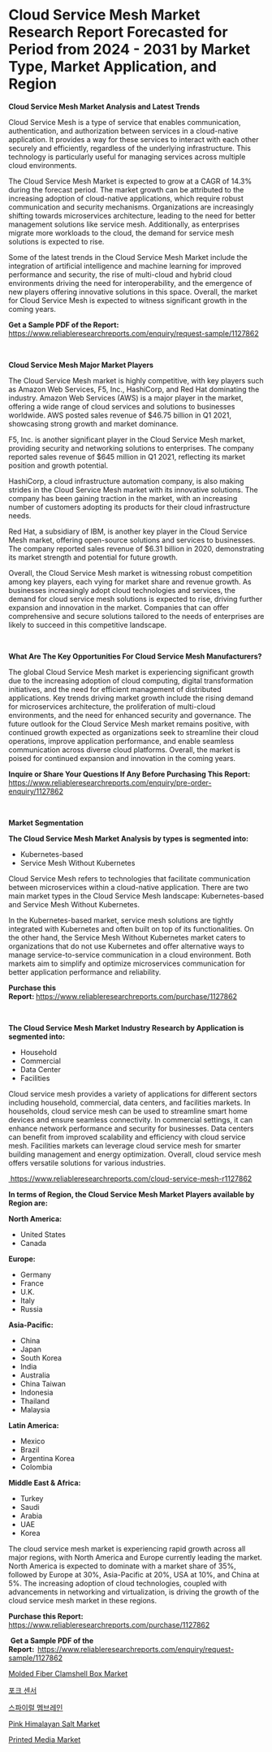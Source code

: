 <p><h1>Cloud Service Mesh Market Research Report Forecasted for Period from 2024 -  2031 by Market Type, Market Application, and Region</h1></p><p><strong>Cloud Service Mesh Market Analysis and Latest Trends</strong></p>
<p><p>Cloud Service Mesh is a type of service that enables communication, authentication, and authorization between services in a cloud-native application. It provides a way for these services to interact with each other securely and efficiently, regardless of the underlying infrastructure. This technology is particularly useful for managing services across multiple cloud environments.</p><p>The Cloud Service Mesh Market is expected to grow at a CAGR of 14.3% during the forecast period. The market growth can be attributed to the increasing adoption of cloud-native applications, which require robust communication and security mechanisms. Organizations are increasingly shifting towards microservices architecture, leading to the need for better management solutions like service mesh. Additionally, as enterprises migrate more workloads to the cloud, the demand for service mesh solutions is expected to rise.</p><p>Some of the latest trends in the Cloud Service Mesh Market include the integration of artificial intelligence and machine learning for improved performance and security, the rise of multi-cloud and hybrid cloud environments driving the need for interoperability, and the emergence of new players offering innovative solutions in this space. Overall, the market for Cloud Service Mesh is expected to witness significant growth in the coming years.</p></p>
<p><strong>Get a Sample PDF of the Report:&nbsp;</strong> <a href="https://www.reliableresearchreports.com/enquiry/request-sample/1127862">https://www.reliableresearchreports.com/enquiry/request-sample/1127862</a></p>
<p>&nbsp;</p>
<p><strong>Cloud Service Mesh Major Market Players</strong></p>
<p><p>The Cloud Service Mesh market is highly competitive, with key players such as Amazon Web Services, F5, Inc., HashiCorp, and Red Hat dominating the industry. Amazon Web Services (AWS) is a major player in the market, offering a wide range of cloud services and solutions to businesses worldwide. AWS posted sales revenue of $46.75 billion in Q1 2021, showcasing strong growth and market dominance.</p><p>F5, Inc. is another significant player in the Cloud Service Mesh market, providing security and networking solutions to enterprises. The company reported sales revenue of $645 million in Q1 2021, reflecting its market position and growth potential.</p><p>HashiCorp, a cloud infrastructure automation company, is also making strides in the Cloud Service Mesh market with its innovative solutions. The company has been gaining traction in the market, with an increasing number of customers adopting its products for their cloud infrastructure needs.</p><p>Red Hat, a subsidiary of IBM, is another key player in the Cloud Service Mesh market, offering open-source solutions and services to businesses. The company reported sales revenue of $6.31 billion in 2020, demonstrating its market strength and potential for future growth.</p><p>Overall, the Cloud Service Mesh market is witnessing robust competition among key players, each vying for market share and revenue growth. As businesses increasingly adopt cloud technologies and services, the demand for cloud service mesh solutions is expected to rise, driving further expansion and innovation in the market. Companies that can offer comprehensive and secure solutions tailored to the needs of enterprises are likely to succeed in this competitive landscape.</p></p>
<p>&nbsp;</p>
<p><strong>What Are The Key Opportunities For Cloud Service Mesh Manufacturers?</strong></p>
<p><p>The global Cloud Service Mesh market is experiencing significant growth due to the increasing adoption of cloud computing, digital transformation initiatives, and the need for efficient management of distributed applications. Key trends driving market growth include the rising demand for microservices architecture, the proliferation of multi-cloud environments, and the need for enhanced security and governance. The future outlook for the Cloud Service Mesh market remains positive, with continued growth expected as organizations seek to streamline their cloud operations, improve application performance, and enable seamless communication across diverse cloud platforms. Overall, the market is poised for continued expansion and innovation in the coming years.</p></p>
<p><strong>Inquire or Share Your Questions If Any Before Purchasing This Report:</strong> <a href="https://www.reliableresearchreports.com/enquiry/pre-order-enquiry/1127862">https://www.reliableresearchreports.com/enquiry/pre-order-enquiry/1127862</a></p>
<p>&nbsp;</p>
<p><strong>Market Segmentation</strong></p>
<p><strong>The Cloud Service Mesh Market Analysis by types is segmented into:</strong></p>
<p><ul><li>Kubernetes-based</li><li>Service Mesh Without Kubernetes</li></ul></p>
<p><p>Cloud Service Mesh refers to technologies that facilitate communication between microservices within a cloud-native application. There are two main market types in the Cloud Service Mesh landscape: Kubernetes-based and Service Mesh Without Kubernetes. </p><p>In the Kubernetes-based market, service mesh solutions are tightly integrated with Kubernetes and often built on top of its functionalities. On the other hand, the Service Mesh Without Kubernetes market caters to organizations that do not use Kubernetes and offer alternative ways to manage service-to-service communication in a cloud environment. Both markets aim to simplify and optimize microservices communication for better application performance and reliability.</p></p>
<p><strong>Purchase this Report:&nbsp;</strong><a href="https://www.reliableresearchreports.com/purchase/1127862">https://www.reliableresearchreports.com/purchase/1127862</a></p>
<p>&nbsp;</p>
<p><strong>The Cloud Service Mesh Market Industry Research by Application is segmented into:</strong></p>
<p><ul><li>Household</li><li>Commercial</li><li>Data Center</li><li>Facilities</li></ul></p>
<p><p>Cloud service mesh provides a variety of applications for different sectors including household, commercial, data centers, and facilities markets. In households, cloud service mesh can be used to streamline smart home devices and ensure seamless connectivity. In commercial settings, it can enhance network performance and security for businesses. Data centers can benefit from improved scalability and efficiency with cloud service mesh. Facilities markets can leverage cloud service mesh for smarter building management and energy optimization. Overall, cloud service mesh offers versatile solutions for various industries.</p></p>
<p><a href="https://www.reliableresearchreports.com/cloud-service-mesh-r1127862">&nbsp;https://www.reliableresearchreports.com/cloud-service-mesh-r1127862</a></p>
<p><strong>In terms of Region, the Cloud Service Mesh Market Players available by Region are:</strong></p>
<p>
    <p> <strong> North America: </strong>
        <ul>
            <li>United States</li>
            <li>Canada</li>
        </ul>
        </p> 
    <p> <strong> Europe: </strong>
        <ul>
            <li>Germany</li>
            <li>France</li>
            <li>U.K.</li>
            <li>Italy</li>
            <li>Russia</li>
        </ul>
        </p> 
    <p> <strong> Asia-Pacific: </strong>
        <ul>
            <li>China</li>
            <li>Japan</li>
            <li>South Korea</li>
            <li>India</li>
            <li>Australia</li>
            <li>China Taiwan</li>
            <li>Indonesia</li>
            <li>Thailand</li>
            <li>Malaysia</li>
        </ul>
        </p> 
    <p> <strong> Latin America: </strong>
        <ul>
            <li>Mexico</li>
            <li>Brazil</li>
            <li>Argentina Korea</li>
            <li>Colombia</li>
        </ul>
        </p> 
    <p> <strong> Middle East & Africa: </strong>
        <ul>
            <li>Turkey</li>
            <li>Saudi</li>
            <li>Arabia</li>
            <li>UAE</li>
            <li>Korea</li>
        </ul>
    </p>
    </p>
<p><p>The cloud service mesh market is experiencing rapid growth across all major regions, with North America and Europe currently leading the market. North America is expected to dominate with a market share of 35%, followed by Europe at 30%, Asia-Pacific at 20%, USA at 10%, and China at 5%. The increasing adoption of cloud technologies, coupled with advancements in networking and virtualization, is driving the growth of the cloud service mesh market in these regions.</p></p>
<p><strong>Purchase this Report: </strong><a href="https://www.reliableresearchreports.com/purchase/1127862">https://www.reliableresearchreports.com/purchase/1127862</a></p>
<p>&nbsp;<strong>Get a Sample PDF of the Report:&nbsp;&nbsp;</strong><a href="https://www.reliableresearchreports.com/enquiry/request-sample/1127862">https://www.reliableresearchreports.com/enquiry/request-sample/1127862</a></p>
<p><strong></strong></p>
<p><p><a href="https://www.linkedin.com/pulse/molded-fiber-clamshell-box-market-furnishes-information-70kfe">Molded Fiber Clamshell Box Market</a></p><p><a href="https://github.com/royErdmtyan906778/Market-Research-Report-List-1/blob/main/309738951888.md">포크 센서</a></p><p><a href="https://github.com/valroy852/Market-Research-Report-List-1/blob/main/253323351889.md">스파이럴 멤브레인</a></p><p><a href="https://github.com/kathiaseamanalvaradovlprc2h/Market-Research-Report-List-2/blob/main/pink-himalayan-salt-market.md">Pink Himalayan Salt Market</a></p><p><a href="https://github.com/wusalecollins540tpqoz/Market-Research-Report-List-2/blob/main/printed-media-market.md">Printed Media Market</a></p></p>
